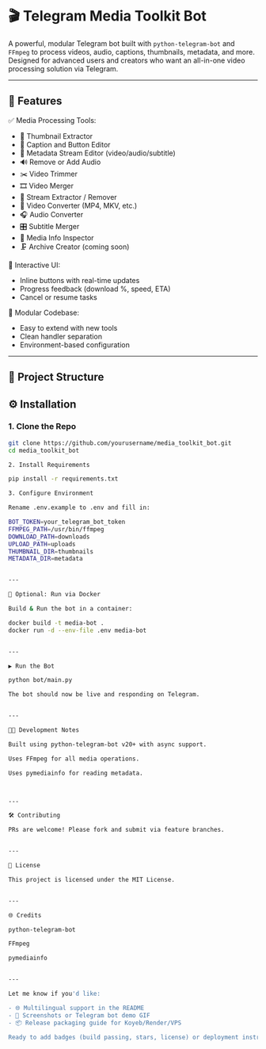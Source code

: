 # 🎬 Telegram Media Toolkit Bot

A powerful, modular Telegram bot built with `python-telegram-bot` and `FFmpeg` to process videos, audio, captions, thumbnails, metadata, and more. Designed for advanced users and creators who want an all-in-one video processing solution via Telegram.

---

## 🚀 Features

✅ Media Processing Tools:
- 📸 Thumbnail Extractor
- 📝 Caption and Button Editor
- 🧾 Metadata Stream Editor (video/audio/subtitle)
- 🔊 Remove or Add Audio
- ✂️ Video Trimmer
- 🎞️ Video Merger
- 🎥 Stream Extractor / Remover
- 🔄 Video Converter (MP4, MKV, etc.)
- 🎧 Audio Converter
- 🎛️ Subtitle Merger
- 🧠 Media Info Inspector
- 🗜️ Archive Creator (coming soon)

💬 Interactive UI:
- Inline buttons with real-time updates
- Progress feedback (download %, speed, ETA)
- Cancel or resume tasks

🔧 Modular Codebase:
- Easy to extend with new tools
- Clean handler separation
- Environment-based configuration

---

## 📂 Project Structure

## ⚙️ Installation

### 1. Clone the Repo
```bash
git clone https://github.com/yourusername/media_toolkit_bot.git
cd media_toolkit_bot

2. Install Requirements

pip install -r requirements.txt

3. Configure Environment

Rename .env.example to .env and fill in:

BOT_TOKEN=your_telegram_bot_token
FFMPEG_PATH=/usr/bin/ffmpeg
DOWNLOAD_PATH=downloads
UPLOAD_PATH=uploads
THUMBNAIL_DIR=thumbnails
METADATA_DIR=metadata


---

🐳 Optional: Run via Docker

Build & Run the bot in a container:

docker build -t media-bot .
docker run -d --env-file .env media-bot


---

▶️ Run the Bot

python bot/main.py

The bot should now be live and responding on Telegram.


---

👨‍💻 Development Notes

Built using python-telegram-bot v20+ with async support.

Uses FFmpeg for all media operations.

Uses pymediainfo for reading metadata.



---

🛠️ Contributing

PRs are welcome! Please fork and submit via feature branches.


---

📝 License

This project is licensed under the MIT License.


---

🌐 Credits

python-telegram-bot

FFmpeg

pymediainfo


---

Let me know if you'd like:

- 🌐 Multilingual support in the README
- 📸 Screenshots or Telegram bot demo GIF
- 📦 Release packaging guide for Koyeb/Render/VPS

Ready to add badges (build passing, stars, license) or deployment instructions too!
